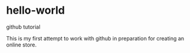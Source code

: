 # hello-world
github tutorial

This is my first attempt to work with github in preparation for creating an online store.
